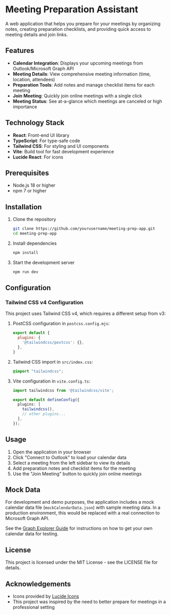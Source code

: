 # Meeting Preparation Assistant

A web application that helps you prepare for your meetings by organizing notes, creating preparation checklists, and providing quick access to meeting details and join links.

## Features

- **Calendar Integration**: Displays your upcoming meetings from Outlook/Microsoft Graph API
- **Meeting Details**: View comprehensive meeting information (time, location, attendees)
- **Preparation Tools**: Add notes and manage checklist items for each meeting
- **Join Meeting**: Quickly join online meetings with a single click
- **Meeting Status**: See at-a-glance which meetings are canceled or high importance

## Technology Stack

- **React**: Front-end UI library
- **TypeScript**: For type-safe code
- **Tailwind CSS**: For styling and UI components
- **Vite**: Build tool for fast development experience
- **Lucide React**: For icons

## Prerequisites

- Node.js 18 or higher
- npm 7 or higher

## Installation

1. Clone the repository
   ```bash
   git clone https://github.com/yourusername/meeting-prep-app.git
   cd meeting-prep-app
   ```

2. Install dependencies
   ```bash
   npm install
   ```

3. Start the development server
   ```bash
   npm run dev
   ```

## Configuration

### Tailwind CSS v4 Configuration

This project uses Tailwind CSS v4, which requires a different setup from v3:

1. PostCSS configuration in `postcss.config.mjs`:
   ```js
   export default {
     plugins: {
       '@tailwindcss/postcss': {},
     },
   }
   ```

2. Tailwind CSS import in `src/index.css`:
   ```css
   @import "tailwindcss";
   ```

3. Vite configuration in `vite.config.ts`:
   ```ts
   import tailwindcss from '@tailwindcss/vite';
   
   export default defineConfig({
     plugins: [
       tailwindcss(),
       // other plugins...
     ],
   });
   ```

## Usage

1. Open the application in your browser
2. Click "Connect to Outlook" to load your calendar data
3. Select a meeting from the left sidebar to view its details
4. Add preparation notes and checklist items for the meeting
5. Use the "Join Meeting" button to quickly join online meetings

## Mock Data

For development and demo purposes, the application includes a mock calendar data file (`mockCalendarData.json`) with sample meeting data. In a production environment, this would be replaced with a real connection to Microsoft Graph API.

See the [Graph Explorer Guide](./GRAPH_EXPLORER_GUIDE.md)  for instructions on how to get your own calendar data for testing.

## License

This project is licensed under the MIT License - see the LICENSE file for details.

## Acknowledgements

- Icons provided by [Lucide Icons](https://lucide.dev/)
- This project was inspired by the need to better prepare for meetings in a professional setting
